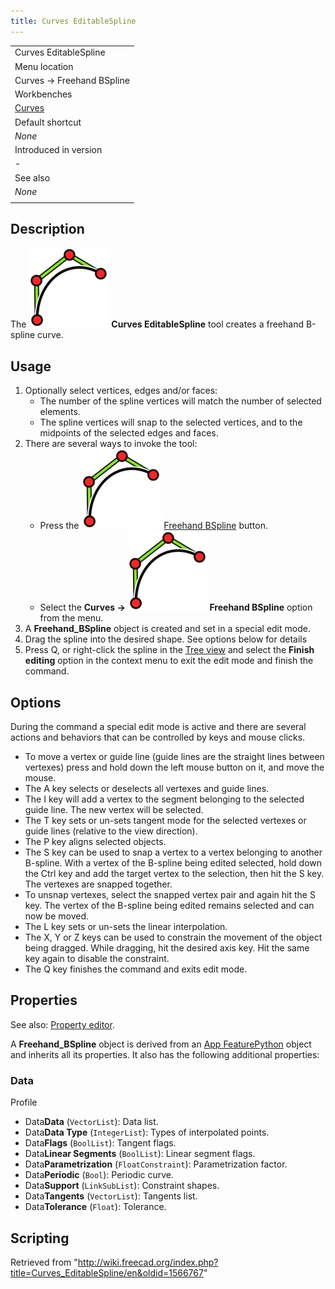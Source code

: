 ```yaml
---
title: Curves EditableSpline
---
```


|                                                |
| ---------------------------------------------- |
| Curves EditableSpline                          |
| Menu location                                  |
| Curves → Freehand BSpline                      |
| Workbenches                                    |
| [Curves](/Curves_Workbench "Curves Workbench") |
| Default shortcut                               |
| _None_                                         |
| Introduced in version                          |
| -                                              |
| See also                                       |
| _None_                                         |
|                                                |

## Description

The ![](/src/assets/images/Curves_EditableSpline.svg) **Curves EditableSpline** tool creates a freehand B-spline curve.

## Usage

1. Optionally select vertices, edges and/or faces:
   - The number of the spline vertices will match the number of selected elements.
   - The spline vertices will snap to the selected vertices, and to the midpoints of the selected edges and faces.
2. There are several ways to invoke the tool:
   - Press the ![](/src/assets/images/Curves_EditableSpline.svg) [Freehand BSpline](/Curves_EditableSpline "Curves EditableSpline") button.
   - Select the **Curves → ![](/src/assets/images/Curves_EditableSpline.svg) Freehand BSpline** option from the menu.
3. A **Freehand_BSpline** object is created and set in a special edit mode.
4. Drag the spline into the desired shape. See options below for details
5. Press Q, or right-click the spline in the [Tree view](/Tree_view "Tree view") and select the **Finish editing** option in the context menu to exit the edit mode and finish the command.

## Options

During the command a special edit mode is active and there are several actions and behaviors that can be controlled by keys and mouse clicks.

- To move a vertex or guide line (guide lines are the straight lines between vertexes) press and hold down the left mouse button on it, and move the mouse.
- The A key selects or deselects all vertexes and guide lines.
- The I key will add a vertex to the segment belonging to the selected guide line. The new vertex will be selected.
- The T key sets or un-sets tangent mode for the selected vertexes or guide lines (relative to the view direction).
- The P key aligns selected objects.
- The S key can be used to snap a vertex to a vertex belonging to another B-spline. With a vertex of the B-spline being edited selected, hold down the Ctrl key and add the target vertex to the selection, then hit the S key. The vertexes are snapped together.
- To unsnap vertexes, select the snapped vertex pair and again hit the S key. The vertex of the B-spline being edited remains selected and can now be moved.
- The L key sets or un-sets the linear interpolation.
- The X, Y or Z keys can be used to constrain the movement of the object being dragged. While dragging, hit the desired axis key. Hit the same key again to disable the constraint.
- The Q key finishes the command and exits edit mode.

## Properties

See also: [Property editor](/Property_editor "Property editor").

A **Freehand_BSpline** object is derived from an [App FeaturePython](/App_FeaturePython "App FeaturePython") object and inherits all its properties. It also has the following additional properties:

### Data

Profile

- Data**Data** (`VectorList`): Data list.
- Data**Data Type** (`IntegerList`): Types of interpolated points.
- Data**Flags** (`BoolList`): Tangent flags.
- Data**Linear Segments** (`BoolList`): Linear segment flags.
- Data**Parametrization** (`FloatConstraint`): Parametrization factor.
- Data**Periodic** (`Bool`): Periodic curve.
- Data**Support** (`LinkSubList`): Constraint shapes.
- Data**Tangents** (`VectorList`): Tangents list.
- Data**Tolerance** (`Float`): Tolerance.

## Scripting

Retrieved from "<http://wiki.freecad.org/index.php?title=Curves_EditableSpline/en&oldid=1566767>"
